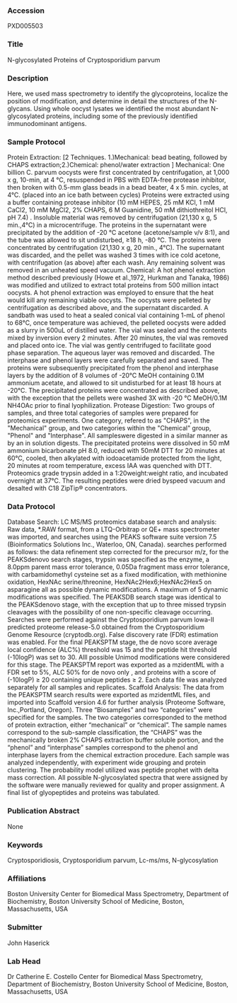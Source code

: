 ### Accession
PXD005503

### Title
N-glycosylated Proteins of Cryptosporidium parvum

### Description
Here, we used mass spectrometry to identify the glycoproteins, localize the position of modification, and determine in detail the structures of the N-glycans. Using whole oocyst lysates we identified the most abundant N-glycosylated proteins, including some of the previously identified immunodominant antigens.

### Sample Protocol
Protein Extraction: [2 Techniques. 1.)Mechanical: bead beating, followed by CHAPS extraction;2.)Chemical: phenol/water extraction ]  Mechanical: One billion C. parvum oocysts were first concentrated by centrifugation, at 1,000 x g, 10-min, at 4 °C, resuspended in PBS with EDTA-free protease inhibitor, then broken with 0.5-mm glass beads in a bead beater, 4 x 5 min. cycles, at 4°C. (placed into an ice bath between cycles) Proteins were extracted using a buffer containing protease inhibitor (10 mM HEPES, 25 mM KCl, 1 mM CaCl2, 10 mM MgCl2, 2% CHAPS, 6 M Guanidine, 50 mM dithiothreitol HCl, pH 7.4) . Insoluble material was removed by centrifugation (21,130 x g, 5 min.,4°C) in a microcentrifuge. The proteins in the supernatant were precipitated by the addition of -20 °C acetone (acetone/sample v/v 8:1), and the tube was allowed to sit undisturbed, ≥18 h,  -80 °C. The proteins were concentrated by centrifugation (21,130 x g, 20 min., 4°C). The supernatant was discarded, and the pellet was washed 3 times with ice cold acetone, with centrifugation (as above) after each wash. Any remaining solvent was removed in an unheated speed vacuum.  Chemical:   A hot phenol extraction method described previously (Howe et al.,1972, Hurkman and Tanaka, 1986) was modified and utilized to extract total proteins from 500 million intact oocysts. A hot phenol extraction was employed to ensure that the heat would kill any remaining viable oocysts. The oocysts were pelleted by centrifugation as described above, and the supernatant discarded. A sandbath was used to heat a sealed conical vial containing 1-mL of phenol to 68°C, once temperature was achieved, the pelleted oocysts were added as a slurry in 500uL of distilled water. The vial was sealed and the contents mixed by inversion every 2 minutes. After 20 minutes, the vial was removed and placed onto ice. The vial was gently centrifuged to facilitate good phase separation. The aqueous layer was removed and discarded. The interphase and phenol layers were carefully separated and saved. The proteins were subsequently precipitated from the phenol and interphase layers by the addition of 8 volumes of -20°C MeOH containing 0.1M ammonium acetate, and allowed to sit undisturbed for at least 18 hours at -20°C. The precipitated proteins were concentrated as described above, with the exception that the pellets were washed 3X with -20 °C MeOH/0.1M NH4OAc prior to final lyophilization.  Protease Digestion: Two groups of samples, and three total categories of samples were prepared for proteomics experiments. One category, refered to as "CHAPS", in the "Mechanical" group, and two categories within the "Chemical" group, "Phenol" and "Interphase". All sampleswere digested in a similar manner as by an in solution digests. The precipitated proteins were dissolved in 50 mM ammonium bicarbonate pH 8.0, reduced with 50mM DTT for 20 minutes at 60°C, cooled, then alkylated with iodoacetamide protected from the light, 20 minutes at room temperature, excess IAA was quenched with DTT. Proteomics grade trypsin added in a 1:20weight:weight ratio, and incubated overnight at 37°C. The resulting peptides were dried byspeed vacuum and desalted with C18 ZipTip® concentrators.

### Data Protocol
Database Search: LC MS/MS proteomics database search and analysis: Raw data, *.RAW format, from a LTQ-Orbitrap or QE+ mass spectrometer was imported, and searches using the PEAKS software suite version 7.5 (Bioinformatics Solutions Inc., Waterloo, ON,  Canada). searches performed as follows: the data refinement step corrected for the precursor m/z, for the PEAKSdenovo search stages, trypsin was specified as the enzyme, a 8.0ppm parent  mass error tolerance, 0.05Da fragment mass error tolerance, with carbamidomethyl cysteine set as a fixed modification, with methionine oxidation, HexNAc serine/threonine,  HexNAc2Hex6;HexNAc2Hex5 on asparagine all as possible dynamic modifications. A maximum of 5 dynamic modifications was specified. The PEAKSDB search stage was identical to the PEAKSdenovo  stage, with the exception that up to three missed trypsin cleavages with the possibility of one non-specific cleavage occurring. Searches were performed against the Cryptosporidium parvum  Iowa-II predicted proteome release-5.0 obtained from the Cryptosporidium Genome Resource (cryptodb.org). False discovery rate (FDR) estimation was enabled. For the final PEAKSPTM stage, the  de novo score average local confidence (ALC%) threshold was 15 and the peptide hit threshold (-10logP) was set to 30. Alll possible Unimod modifications were considered for this stage. The  PEAKSPTM report was exported as a mzidentML with a FDR set to 5%, ALC 50% for de novo only , and proteins with a score of (-10logP) ≥ 20 containing unique peptides ≥ 2. Each data file was  analyzed separately for all samples and replicates.    Scaffold Analysis: The data from the PEAKSPTM search results were exported as mzidentML files, and imported into Scaffold version 4.6 for further analysis (Proteome Software, Inc.,Portland, Oregon). Three  “Biosamples” and two “categories” were specified for the samples. The two categories corresponded to the method of protein extraction, either “mechanical” or “chemical”. The sample names  correspond to the sub-sample classification, the “CHAPS” was the mechanically broken 2% CHAPS extraction buffer soluble portion, and the “phenol” and “interphase” samples correspond to the  phenol and interphase layers from the chemical extraction procedure. Each sample was analyzed independently, with experiment wide grouping and protein clustering. The probability model  utilized was peptide prophet with delta mass correction. All possible N-glycosylated spectra that were assigned by the software were manually reviewed for quality and proper assignment. A  final list of glyopeptides and proteins was tabulated.

### Publication Abstract
None

### Keywords
Cryptosporidiosis, Cryptosporidium parvum, Lc-ms/ms, N-glycosylation

### Affiliations
Boston University
Center for Biomedical Mass Spectrometry, Department of Biochemistry, Boston University School of Medicine, Boston, Massachusetts, USA

### Submitter
John Haserick

### Lab Head
Dr Catherine E. Costello
Center for Biomedical Mass Spectrometry, Department of Biochemistry, Boston University School of Medicine, Boston, Massachusetts, USA


